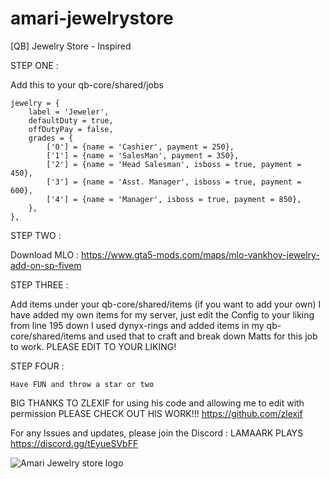 # amari-jewelrystore
[QB] Jewelry Store - Inspired


STEP ONE : 

Add this to your qb-core/shared/jobs

	jewelry = {
		label = 'Jeweler',
		defaultDuty = true,
		offDutyPay = false,
		grades = {
			['0'] = {name = 'Cashier', payment = 250},
			['1'] = {name = 'SalesMan', payment = 350},
			['2'] = {name = 'Head Salesman', isboss = true, payment = 450},
			['3'] = {name = 'Asst. Manager', isboss = true, payment = 600},
			['4'] = {name = 'Manager', isboss = true, payment = 850},
		},
	},

STEP TWO :

Download MLO : https://www.gta5-mods.com/maps/mlo-vankhov-jewelry-add-on-sp-fivem

STEP THREE :

Add items under your qb-core/shared/items (if you want to add your own) I have added my own items for my server, just edit the Config to your liking from line 195 down
I used dynyx-rings and added items in my qb-core/shared/items and used that to craft and break down Matts for this job to work. PLEASE EDIT TO YOUR LIKING!

STEP FOUR : 

```Have FUN and throw a star or two```


BIG THANKS TO ZLEXIF for using his code and allowing me to edit with permission PLEASE CHECK OUT HIS WORK!!! https://github.com/zlexif

For any Issues and updates, please join the Discord : LAMAARK PLAYS https://discord.gg/tEyueSVbFF



![Amari Jewelry store logo](https://github.com/LamaarK/amari-jewelrystore/assets/65554339/6e023a3a-56b7-4d60-bb8e-f048a21a6d70)
